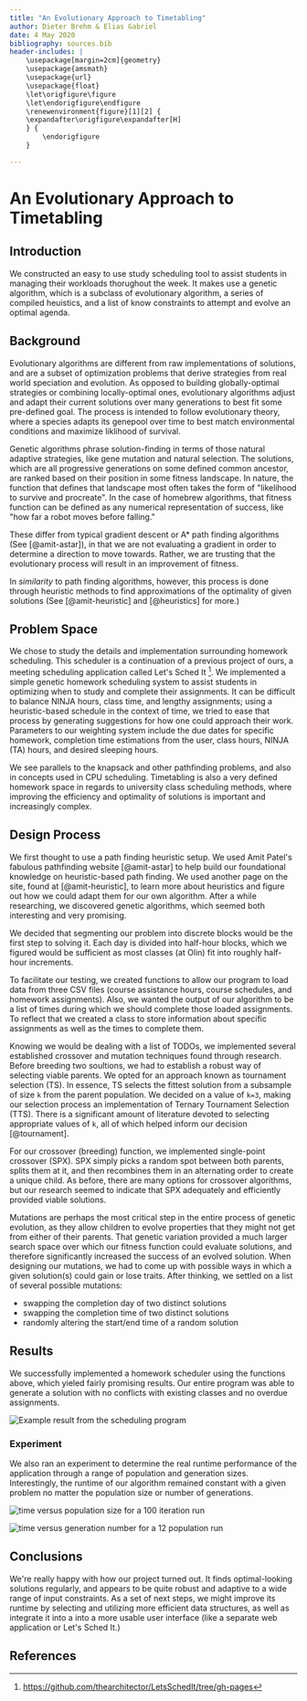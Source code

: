 ```yaml
---
title: "An Evolutionary Approach to Timetabling"
author: Dieter Brehm & Elias Gabriel
date: 4 May 2020
bibliography: sources.bib
header-includes: |
	\usepackage[margin=2cm]{geometry}
	\usepackage{amsmath}
	\usepackage{url}
	\usepackage{float}
	\let\origfigure\figure
	\let\endorigfigure\endfigure
	\renewenvironment{figure}[1][2] {
	\expandafter\origfigure\expandafter[H]
	} {
		\endorigfigure
	}

---
```


# An Evolutionary Approach to Timetabling

## Introduction

We constructed an easy to use study scheduling tool to assist students in managing their workloads thorughout the week. It makes use a genetic algorithm, which is a subclass of evolutionary algorithm, a series of compiled heuistics, and a list of know constraints to attempt and evolve an optimal agenda.

## Background

Evolutionary algorithms are different from raw implementations of solutions, and are a subset of optimization problems that derive strategies from real world speciation and evolution. As opposed to building globally-optimal strategies or combining locally-optimal ones, evolutionary algorithms adjust and adapt their current solutions over many generations to best fit some pre-defined goal. The process is intended to follow evolutionary theory, where a species adapts its genepool over time to best match environmental conditions and maximize liklihood of survival.

Genetic algorithms phrase solution-finding in terms of those natural adaptive strategies, like gene mutation and natural selection. The solutions, which are all progressive generations on some defined common ancestor, are ranked based on their position in some fitness landscape. In nature, the function that defines that landscape most often takes the form of "likelihood to survive and procreate". In the case of homebrew algorithms, that fitness function can be defined as any numerical representation of success, like "how far a robot moves before falling."

These differ from typical gradient descent or A* path finding algorithms (See [@amit-astar]), in that we are not evaluating a gradient in order to determine a direction to move towards. Rather, we are trusting that the evolutionary process will result in an improvement of fitness.

In *similarity* to path finding algorithms, however, this process is done through heuristic methods to find approximations of the optimality of given solutions (See [@amit-heuristic] and [@heuristics] for more.)

## Problem Space

We chose to study the details and implementation surrounding homework scheduling. This scheduler is a continuation of a previous project of ours, a meeting scheduling application called Let's Sched It [^1]. We implemented a simple genetic homework scheduling system to assist students in optimizing when to study and complete their assignments. It can be difficult to balance NINJA hours, class time, and lengthy assignments; using a heuristic-based schedule in the context of time, we tried to ease that process by generating suggestions for how one could approach their work. Parameters to our weighting system include the due dates for specific homework, completion time estimations from the user, class hours, NINJA (TA) hours, and desired sleeping hours.

We see parallels to the knapsack and other pathfinding problems, and also in concepts used in CPU scheduling. Timetabling is also a very defined homework space in regards to university class scheduling methods, where improving the efficiency and optimality of solutions is important and increasingly complex.

[^1]: <https://github.com/thearchitector/LetsSchedIt/tree/gh-pages>

## Design Process

We first thought to use a path finding heuristic setup. We used Amit Patel's fabulous pathfinding website [@amit-astar] to help build our foundational knowledge on heuristic-based path finding. We used another page on the site, found at [@amit-heuristic], to learn more about heuristics and figure out how we could adapt them for our own algorithm. After a while researching, we discovered genetic algorithms, which seemed both interesting and very promising. 

We decided that segmenting our problem into discrete blocks would be the first step to solving it. Each day is divided into half-hour blocks, which we figured would be sufficient as most classes (at Olin) fit into roughly half-hour increments.

To facilitate our testing, we created functions to allow our program to load data from three CSV files (course assistance hours, course schedules, and homework assignments). Also, we wanted the output of our algorithm to be a list of times during which we should complete those loaded assignments. To reflect that we created a class to store information about specific assignments as well as the times to complete them.

Knowing we would be dealing with a list of TODOs, we implemented several established crossover and mutation techniques found through research. Before breeding two soultions, we had to establish a robust way of selecting viable parents. We opted for an approach known as tournament selection (TS). In essence, TS selects the fittest solution from a subsample of size `k` from the parent population. We decided on a value of `k=3`, making our selection process an implementation of Ternary Tournament Selection (TTS). There is a significant amount of literature devoted to selecting appropriate values of `k`, all of which helped inform our decision [@tournament].

For our crossover (breeding) function, we implemented single-point crossover (SPX). SPX simply picks a random spot between both parents, splits them at it, and then recombines them in an alternating order to create a unique child. As before, there are many options for crossover algorithms, but our research seemed to indicate that SPX adequately and efficiently provided viable solutions.

Mutations are perhaps the most critical step in the entire process of genetic evolution, as they allow children to evolve properties that they might not get from either of their parents. That genetic variation provided a much larger search space over which our fitness function could evaluate solutions, and therefore significantly increased the success of an evolved solution. When designing our mutations, we had to come up with possible ways in which a given solution(s) could gain or lose traits. After thinking, we settled on a list of several possible mutations:
* swapping the completion day of two distinct solutions
* swapping the completion time of two distinct solutions
* randomly altering the start/end time of a random solution

## Results

We successfully implemented a homework scheduler using the functions above, which yieled fairly promising results. Our entire program was able to generate a solution with no conflicts with existing classes and no overdue assignments.

![Example result from the scheduling program](./example.png)

### Experiment

We also ran an experiment to determine the real runtime performance of the application through a range of population and generation sizes. Interestingly, the runtime of our algorithm remained constant with a given problem no matter the population size or number of generations.

![time versus population size for a 100 iteration run](./pop_time.png)

![time versus generation number for a 12 population run](./gen_time.png)

## Conclusions

We're really happy with how our project turned out. It finds optimal-looking solutions regularly, and appears to be quite robust and adaptive to a wide range of input constraints. As a set of next steps, we might improve its runtime by selecting and utilizing more efficient data structures, as well as integrate it into a into a more usable user interface (like a separate web application or Let's Sched It.)

## References
